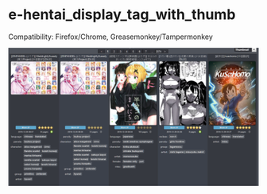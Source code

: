 # e-hentai_display_tag_with_thumb

Compatibility:
Firefox/Chrome,
Greasemonkey/Tampermonkey

![effect](https://github.com/zhuzemin/e-hentai_display_tag_with_thumb/raw/master/Screenshot-2019-12-26.png)

